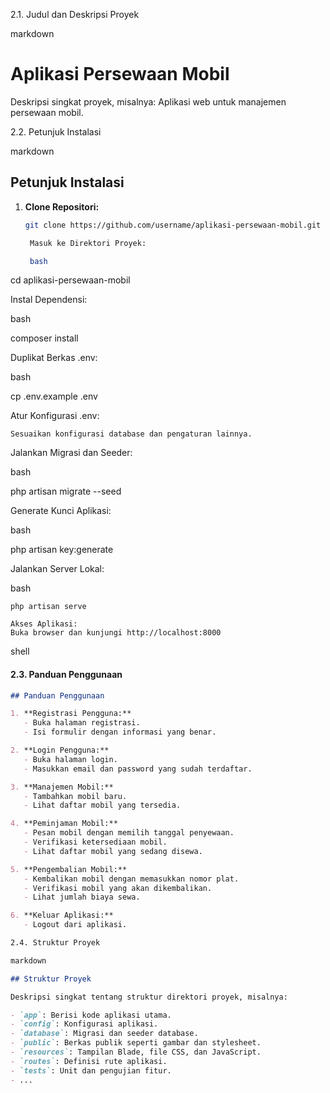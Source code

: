 2.1. Judul dan Deskripsi Proyek

markdown

# Aplikasi Persewaan Mobil

Deskripsi singkat proyek, misalnya: Aplikasi web untuk manajemen persewaan mobil.

2.2. Petunjuk Instalasi

markdown

## Petunjuk Instalasi

1. **Clone Repositori:**
   ```bash
   git clone https://github.com/username/aplikasi-persewaan-mobil.git

    Masuk ke Direktori Proyek:

    bash

cd aplikasi-persewaan-mobil

Instal Dependensi:

bash

composer install

Duplikat Berkas .env:

bash

cp .env.example .env

Atur Konfigurasi .env:

    Sesuaikan konfigurasi database dan pengaturan lainnya.

Jalankan Migrasi dan Seeder:

bash

php artisan migrate --seed

Generate Kunci Aplikasi:

bash

php artisan key:generate

Jalankan Server Lokal:

bash

    php artisan serve

    Akses Aplikasi:
    Buka browser dan kunjungi http://localhost:8000

shell


#### 2.3. Panduan Penggunaan

```markdown
## Panduan Penggunaan

1. **Registrasi Pengguna:**
   - Buka halaman registrasi.
   - Isi formulir dengan informasi yang benar.

2. **Login Pengguna:**
   - Buka halaman login.
   - Masukkan email dan password yang sudah terdaftar.

3. **Manajemen Mobil:**
   - Tambahkan mobil baru.
   - Lihat daftar mobil yang tersedia.

4. **Peminjaman Mobil:**
   - Pesan mobil dengan memilih tanggal penyewaan.
   - Verifikasi ketersediaan mobil.
   - Lihat daftar mobil yang sedang disewa.

5. **Pengembalian Mobil:**
   - Kembalikan mobil dengan memasukkan nomor plat.
   - Verifikasi mobil yang akan dikembalikan.
   - Lihat jumlah biaya sewa.

6. **Keluar Aplikasi:**
   - Logout dari aplikasi.

2.4. Struktur Proyek

markdown

## Struktur Proyek

Deskripsi singkat tentang struktur direktori proyek, misalnya:

- `app`: Berisi kode aplikasi utama.
- `config`: Konfigurasi aplikasi.
- `database`: Migrasi dan seeder database.
- `public`: Berkas publik seperti gambar dan stylesheet.
- `resources`: Tampilan Blade, file CSS, dan JavaScript.
- `routes`: Definisi rute aplikasi.
- `tests`: Unit dan pengujian fitur.
- ...